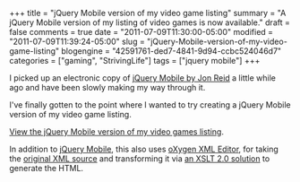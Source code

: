 +++
title = "jQuery Mobile version of my video game listing"
summary = "A jQuery Mobile version of my listing of video games is now available."
draft = false
comments = true
date = "2011-07-09T11:30:00-05:00"
modified = "2011-07-09T11:39:24-05:00"
slug = "jQuery-Mobile-version-of-my-video-game-listing"
blogengine = "42591761-ded7-4841-9d94-ccbc524046d7"
categories = ["gaming", "StrivingLife"]
tags = ["jquery mobile"]
+++

<p>I picked up an electronic copy of <a rel="external" href="http://www.amazon.com/dp/1449306683?tag=strivinglifen-20">jQuery Mobile by Jon Reid</a> a little while ago and have been slowly making my way through it.</p>
<p>I've finally gotten to the point where I wanted to try creating a jQuery Mobile version of my video game listing.</p>
<p><a rel="external" href="http://media.jamesrskemp.com/xmlHtml/VideoGamesMobile.html">View the jQuery Mobile version of my video games listing</a>.</p>
<p>In addition to <a rel="external" href="http://jquerymobile.com/">jQuery Mobile</a>, this also uses <a rel="external" href="http://www.oxygenxml.com/">oXygen XML Editor</a>, for taking the <a rel="external" href="http://media.jamesrskemp.com/xml/video_games.xml">original XML source</a> and transforming it via <a rel="external download" href="http://media.jamesrskemp.com/xslt/VideoGamesMobile.xsl">an XSLT 2.0 solution</a> to generate the HTML.</p>
